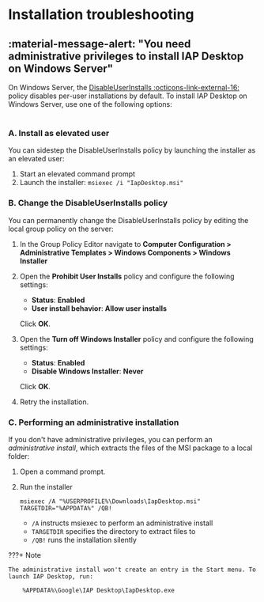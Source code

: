 # Installation troubleshooting

## :material-message-alert: "You need administrative privileges to install IAP Desktop on Windows Server"

On Windows Server, the [DisableUserInstalls :octicons-link-external-16:](https://docs.microsoft.com/en-us/windows/win32/msi/disableuserinstalls)
policy disables per-user installations by default. To install IAP Desktop on Windows Server, use one of the following options:<br><br>

### A. Install as elevated user

You can sidestep the DisableUserInstalls policy by launching the installer as an elevated user:

1. Start an elevated command prompt
1. Launch the installer: `msiexec /i "IapDesktop.msi"`


### B. Change the DisableUserInstalls policy

You can permanently change the DisableUserInstalls policy by editing the local group policy on the server:

1.  In the Group Policy Editor navigate to **Computer Configuration > Administrative Templates > Windows Components > Windows Installer**
2.  Open the **Prohibit User Installs** policy and configure the following settings:
    
    +    **Status**: **Enabled**
    +    **User install behavior**: **Allow user installs**
    
    Click **OK**.
3.  Open the **Turn off Windows Installer** policy and configure the following settings:
    
    +    **Status**: **Enabled**
    +    **Disable Windows Installer**: **Never**
    
    Click **OK**.
5.  Retry the installation.

### C. Performing an administrative installation

If you don't have administrative privileges, you can perform an _administrative install_, which extracts the files of the MSI package to a local folder:

1.  Open a command prompt.
2.  Run the installer 

        msiexec /A "%USERPROFILE%\Downloads\IapDesktop.msi" TARGETDIR="%APPDATA%" /QB!
    
    +   `/A` instructs msiexec to perform an administrative install
    +   `TARGETDIR` specifies the directory to extract files to
    +   `/QB!` runs the installation silently
        
???+ Note

    The administrative install won't create an entry in the Start menu. To launch IAP Desktop, run:

        %APPDATA%\Google\IAP Desktop\IapDesktop.exe
